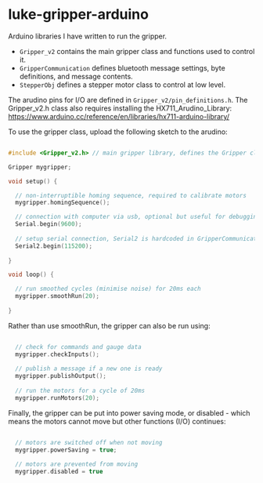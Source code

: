 # luke-gripper-arduino

Arduino libraries I have written to run the gripper.
* ```Gripper_v2``` contains the main gripper class and functions used to control it.
* ```GripperCommunication``` defines bluetooth message settings, byte definitions, and message contents.
* ```StepperObj``` defines a stepper motor class to control at low level.



The arudino pins for I/O are defined in ```Gripper_v2/pin_definitions.h```. The Gripper_v2.h class also requires installing the HX711_Arudino_Library: https://www.arduino.cc/reference/en/libraries/hx711-arduino-library/

To use the gripper class, upload the following sketch to the arudino:

```c++

#include <Gripper_v2.h> // main gripper library, defines the Gripper class

Gripper mygripper;

void setup() {

  // non-interruptible homing sequence, required to calibrate motors
  mygripper.homingSequence();

  // connection with computer via usb, optional but useful for debugging
  Serial.begin(9600);
  
  // setup serial connection, Serial2 is hardcoded in GripperCommunication as a global
  Serial2.begin(115200);
  
}

void loop() {

  // run smoothed cycles (minimise noise) for 20ms each
  mygripper.smoothRun(20);
  
}
```
Rather than use smoothRun, the gripper can also be run using:

```c++

  // check for commands and gauge data
  mygripper.checkInputs();
  
  // publish a message if a new one is ready
  mygripper.publishOutput();
  
  // run the motors for a cycle of 20ms
  mygripper.runMotors(20);
```
Finally, the gripper can be put into power saving mode, or disabled - which means the motors cannot move but other functions (I/O) continues:

```c++

  // motors are switched off when not moving
  mygripper.powerSaving = true;
  
  // motors are prevented from moving
  mygripper.disabled = true
```


